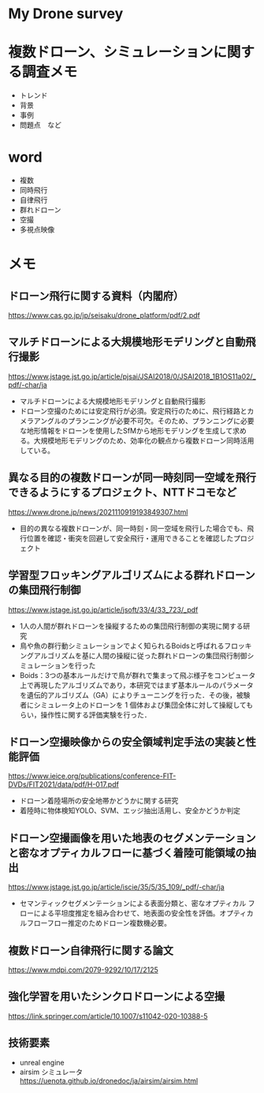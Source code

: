 # My Drone survey
#
# 複数ドローン、シミュレーションに関する調査メモ
- トレンド
- 背景
- 事例
- 問題点　など
# word
- 複数
- 同時飛行
- 自律飛行
- 群れドローン
- 空撮
- 多視点映像


# メモ

## ドローン飛行に関する資料（内閣府）
https://www.cas.go.jp/jp/seisaku/drone_platform/pdf/2.pdf

## マルチドローンによる大規模地形モデリングと自動飛行撮影
https://www.jstage.jst.go.jp/article/pjsai/JSAI2018/0/JSAI2018_1B1OS11a02/_pdf/-char/ja

- マルチドローンによる大規模地形モデリングと自動飛行撮影
- ドローン空撮のためには安定飛行が必須。安定飛行のために、飛行経路とカメラアングルのプランニングが必要不可欠。そのため、プランニングに必要な地形情報をドローンを使用したSfMから地形モデリングを生成して求める。大規模地形モデリングのため、効率化の観点から複数ドローン同時活用している。

## 異なる目的の複数ドローンが同一時刻同一空域を飛行できるようにするプロジェクト、NTTドコモなど
https://www.drone.jp/news/2021110919193849307.html
- 目的の異なる複数ドローンが、同一時刻・同一空域を飛行した場合でも、飛行位置を確認・衝突を回避して安全飛行・運用できることを確認したプロジェクト

## 学習型フロッキングアルゴリズムによる群れドローンの集団飛行制御
https://www.jstage.jst.go.jp/article/jsoft/33/4/33_723/_pdf
- 1人の人間が群れドローンを操縦するための集団飛行制御の実現に関する研究
- 鳥や魚の群行動シミュレーションでよく知られるBoidsと呼ばれるフロッキングアルゴリズムを基に人間の操縦に従った群れドローンの集団飛行制御シミュレーションを行った
- Boids：3つの基本ルールだけで鳥が群れで集まって飛ぶ様子をコンピュータ上で再現したアルゴリズムであり，本研究ではまず基本ルールのパラメータを遺伝的アルゴリズム（GA）によりチューニングを行った．その後，被験者にシミュレータ上のドローンを 1 個体および集団全体に対して操縦してもらい，操作性に関する評価実験を行った．

## ドローン空撮映像からの安全領域判定手法の実装と性能評価
https://www.ieice.org/publications/conference-FIT-DVDs/FIT2021/data/pdf/H-017.pdf
- ドローン着陸場所の安全地帯かどうかに関する研究
- 着陸時に物体検知YOLO、SVM、エッジ抽出活用し、安全かどうか判定

## ドローン空撮画像を用いた地表のセグメンテーションと密なオプティカルフローに基づく着陸可能領域の抽出
https://www.jstage.jst.go.jp/article/iscie/35/5/35_109/_pdf/-char/ja
- セマンティックセグメンテーションによる表面分類と、密なオプティカル フローによる平坦度推定を組み合わせて、地表面の安全性を評価。オプティカルフローフロー推定のためドローン複数機必要。

## 複数ドローン自律飛行に関する論文
https://www.mdpi.com/2079-9292/10/17/2125

## 強化学習を用いたシンクロドローンによる空撮
https://link.springer.com/article/10.1007/s11042-020-10388-5

## 技術要素
- unreal engine
- airsim シミュレータ  
https://uenota.github.io/dronedoc/ja/airsim/airsim.html